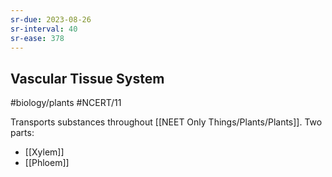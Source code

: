 ```yaml
---
sr-due: 2023-08-26
sr-interval: 40
sr-ease: 378
---
```

## Vascular Tissue System
#biology/plants #NCERT/11 

Transports substances throughout [[NEET Only Things/Plants/Plants]]. Two parts:
- [[Xylem]]
- [[Phloem]]
